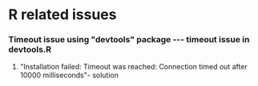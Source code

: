# R related issues

### Timeout issue using "devtools" package --- timeout issue in devtools.R
1. "Installation failed: Timeout was reached: Connection timed out after 10000 milliseconds"- solution




